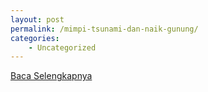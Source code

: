 ```yaml
---
layout: post
permalink: /mimpi-tsunami-dan-naik-gunung/
categories:
    - Uncategorized
---
```


[Baca Selengkapnya](/04)